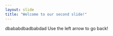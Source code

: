 ```yaml
---
layout: slide
title: "Welcome to our second slide!"
---
```

dbababdbadbabdad
Use the left arrow to go back!
